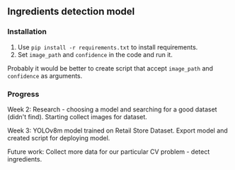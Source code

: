 ## Ingredients detection model


### Installation

1. Use ```pip install -r requirements.txt``` to install requirements.
2. Set ```image_path``` and ```confidence``` in the code and run it.

Probably it would be better to create script that accept ```image_path``` and ```confidence``` as arguments.

### Progress

Week 2: Research - choosing a model and searching for a good dataset (didn't find). Starting collect images for dataset.

Week 3: YOLOv8m model trained on Retail Store Dataset. Export model and created script for deploying model.

Future work: Collect more data for our particular CV problem - detect ingredients.
